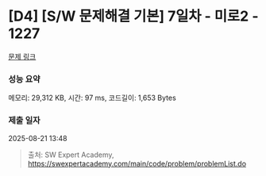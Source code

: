 # [D4] [S/W 문제해결 기본] 7일차 - 미로2 - 1227 

[문제 링크](https://swexpertacademy.com/main/code/problem/problemDetail.do?contestProbId=AV14wL9KAGkCFAYD) 

### 성능 요약

메모리: 29,312 KB, 시간: 97 ms, 코드길이: 1,653 Bytes

### 제출 일자

2025-08-21 13:48



> 출처: SW Expert Academy, https://swexpertacademy.com/main/code/problem/problemList.do